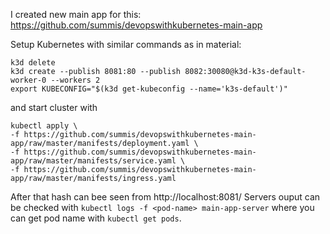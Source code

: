 I created new main app for this: https://github.com/summis/devopswithkubernetes-main-app

Setup Kubernetes with similar commands as in material:
```
k3d delete
k3d create --publish 8081:80 --publish 8082:30080@k3d-k3s-default-worker-0 --workers 2
export KUBECONFIG="$(k3d get-kubeconfig --name='k3s-default')"
```
and start cluster with
```
kubectl apply \
-f https://github.com/summis/devopswithkubernetes-main-app/raw/master/manifests/deployment.yaml \
-f https://github.com/summis/devopswithkubernetes-main-app/raw/master/manifests/service.yaml \
-f https://github.com/summis/devopswithkubernetes-main-app/raw/master/manifests/ingress.yaml
```

After that hash can bee seen from http://localhost:8081/
Servers ouput can be checked with `kubectl logs -f <pod-name> main-app-server` where you can get pod name with `kubectl get pods`.


